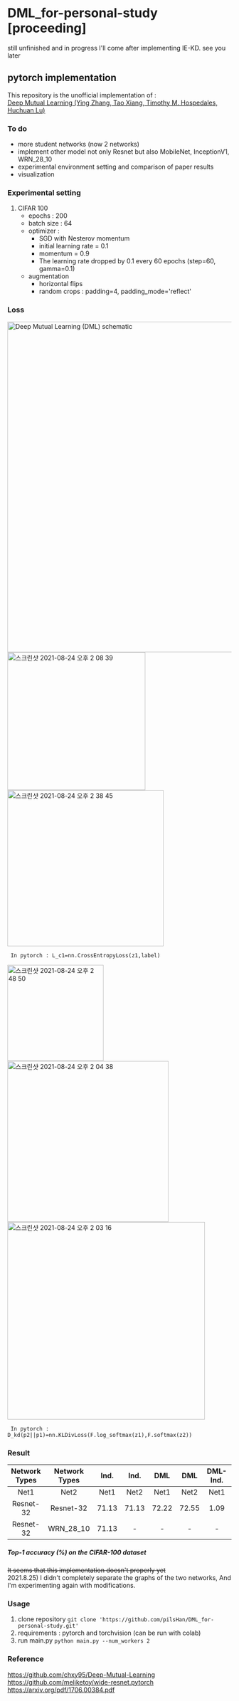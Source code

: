 # DML_for-personal-study **[proceeding]**
still unfinished and in progress
I'll come after implementing IE-KD. see you later
## pytorch implementation
This repository is the unofficial implementation of :   
[Deep Mutual Learning (Ying Zhang, Tao Xiang, Timothy M. Hospedales, Huchuan Lu)](https://arxiv.org/pdf/1706.00384.pdf)   

### To do
- more student networks (now 2 networks)   
- implement other model not only Resnet but also MobileNet, InceptionV1, WRN_28_10
- experimental environment setting and comparison of paper results
- visualization

### Experimental setting
1. CIFAR 100
    - epochs : 200
    - batch size : 64
    - optimizer : 
      - SGD with Nesterov momentum
      - initial learning rate = 0.1
      - momentum = 0.9
      - The learning rate dropped by 0.1 every 60 epochs (step=60, gamma=0.1)
    - augmentation
      -  horizontal flips
      -  random crops : padding=4, padding_mode='reflect'

### Loss
<img width="743" alt="Deep Mutual Learning (DML) schematic" src="https://user-images.githubusercontent.com/87313780/130558874-4d072008-a703-45d3-8a76-af216dd8195b.png">

<img width="310" alt="스크린샷 2021-08-24 오후 2 08 39" src="https://user-images.githubusercontent.com/87313780/130559283-024df8f1-8cd0-4a33-adcc-4cc0b94665ec.png">
<img width="351" alt="스크린샷 2021-08-24 오후 2 38 45" src="https://user-images.githubusercontent.com/87313780/130561940-c80e8801-ce39-4bef-91d3-6b0e207b5f63.png">   

     In pytorch : L_c1=nn.CrossEntropyLoss(z1,label)
<img width="216" alt="스크린샷 2021-08-24 오후 2 48 50" src="https://user-images.githubusercontent.com/87313780/130562986-1df38555-edf8-4f76-a097-c977ef4e4362.png">
<img width="362" alt="스크린샷 2021-08-24 오후 2 04 38" src="https://user-images.githubusercontent.com/87313780/130561004-04010172-f9bd-42b1-a28d-4a950b957038.png">
<img width="444" alt="스크린샷 2021-08-24 오후 2 03 16" src="https://user-images.githubusercontent.com/87313780/130560907-1653fe53-561d-4d67-952d-78c62dcf8d77.png">

     In pytorch : D_kd(p2||p1)=nn.KLDivLoss(F.log_softmax(z1),F.softmax(z2))
  


### Result
|Network Types|Network Types|Ind.|Ind.|DML|DML|DML-Ind.|DML-Ind.|
|:-----:|:-----:|:----:|:----:|:----:|:----:|:----:|:----:|
|Net1|Net2|Net1|Net2|Net1|Net2|Net1|Net2|
|Resnet-32|Resnet-32|71.13|71.13|72.22|72.55|1.09|1.42|
|Resnet-32|WRN_28_10|71.13|-|-|-|-|-|

##### Top-1 accuracy (%) on the CIFAR-100 dataset

~~It seems that this implementation doesn't properly yet~~    
2021.8.25) I didn't completely separate the graphs of the two networks, And I'm experimenting again with modifications.

### Usage
1. clone repository `git clone 'https://github.com/pilsHan/DML_for-personal-study.git'`
2. requirements : pytorch and torchvision (can be run with colab)
3. run main.py `python main.py --num_workers 2`

### Reference  
https://github.com/chxy95/Deep-Mutual-Learning  
https://github.com/meliketoy/wide-resnet.pytorch    
https://arxiv.org/pdf/1706.00384.pdf
